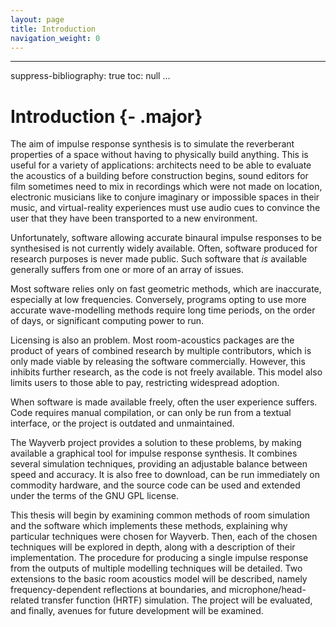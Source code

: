 ```yaml
---
layout: page
title: Introduction
navigation_weight: 0
---
```


---
suppress-bibliography: true
toc: null
...

# Introduction {- .major}

The aim of impulse response synthesis is to simulate the reverberant properties
of a space without having to physically build anything.
This is useful for a variety of applications: architects need to be able to
evaluate the acoustics of a building before construction begins, sound editors
for film sometimes need to mix in recordings which were not made on location,
electronic musicians like to conjure imaginary or impossible spaces in their
music, and virtual-reality experiences must use audio cues to convince the user
that they have been transported to a new environment.

Unfortunately, software allowing accurate binaural impulse responses to be
synthesised is not currently widely available.
Often, software produced for research purposes is never made public.
Such software that *is* available generally suffers from one or more of an array
of issues.

Most software relies only on fast geometric methods, which are inaccurate,
especially at low frequencies.
Conversely, programs opting to use more accurate wave-modelling methods require
long time periods, on the order of days, or significant computing power to run.

Licensing is also an problem.
Most room-acoustics packages are the product of years of combined research by
multiple contributors, which is only made viable by releasing the software
commercially.
However, this inhibits further research, as the code is not freely available.
This model also limits users to those able to pay, restricting widespread
adoption.

When software is made available freely, often the user experience suffers.
Code requires manual compilation, or can only be run from a textual interface,
or the project is outdated and unmaintained.

The Wayverb project provides a solution to these problems, by making available a
graphical tool for impulse response synthesis.
It combines several simulation techniques, providing an adjustable balance
between speed and accuracy.
It is also free to download, can be run immediately on commodity hardware,
and the source code can be used and extended under the terms of the GNU GPL
license.

This thesis will begin by examining common methods of room simulation and the
software which implements these methods, explaining why particular techniques
were chosen for Wayverb.
Then, each of the chosen techniques will be explored in depth, along with a
description of their implementation.
The procedure for producing a single impulse response from the outputs of
multiple modelling techniques will be detailed.
Two extensions to the basic room acoustics model will be described,
namely frequency-dependent reflections at boundaries, and
microphone/head-related transfer function (HRTF) simulation.
The project will be evaluated, and finally, avenues for future development will
be examined.
